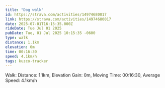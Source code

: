 ```yaml
---
title: "Dog walk"
id: https://strava.com/activities/14974680017
link: https://strava.com/activities/14974680017
date: 2025-07-01T16:15:35.000Z
rideDate: Tue Jul 01 2025
pubDate: Tue, 01 Jul 2025 10:15:35 -0600
type: walk
distance: 1.1km
elevation: 0m
time: 00:16:30
speed: 4.1km/h
tags: kuzco-tracker
---
```

Walk: Distance: 1.1km, Elevation Gain: 0m, Moving Time: 00:16:30, Average Speed: 4.1km/h